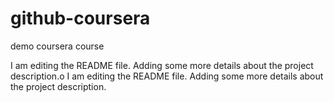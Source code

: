 # github-coursera
demo coursera course

I am editing the README file. Adding some more details about the project description.o
I am editing the README file. Adding some more details about the project description.

